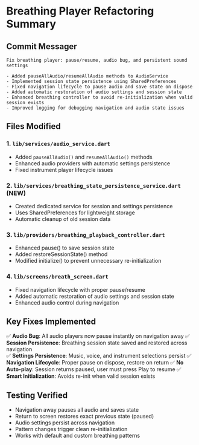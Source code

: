 # Breathing Player Refactoring Summary

## Commit Messager
```
Fix breathing player: pause/resume, audio bug, and persistent sound settings

- Added pauseAllAudio/resumeAllAudio methods to AudioService
- Implemented session state persistence using SharedPreferences  
- Fixed navigation lifecycle to pause audio and save state on dispose
- Added automatic restoration of audio settings and session state
- Enhanced breathing controller to avoid re-initialization when valid session exists
- Improved logging for debugging navigation and audio state issues
```

## Files Modified

### 1. `lib/services/audio_service.dart`
- Added `pauseAllAudio()` and `resumeAllAudio()` methods
- Enhanced audio providers with automatic settings persistence
- Fixed instrument player lifecycle issues

### 2. `lib/services/breathing_state_persistence_service.dart` (NEW)
- Created dedicated service for session and settings persistence
- Uses SharedPreferences for lightweight storage
- Automatic cleanup of old session data

### 3. `lib/providers/breathing_playback_controller.dart`
- Enhanced pause() to save session state
- Added restoreSessionState() method
- Modified initialize() to prevent unnecessary re-initialization

### 4. `lib/screens/breath_screen.dart`
- Fixed navigation lifecycle with proper pause/resume
- Added automatic restoration of audio settings and session state
- Enhanced audio control during navigation

## Key Fixes Implemented

✅ **Audio Bug**: All audio players now pause instantly on navigation away
✅ **Session Persistence**: Breathing session state saved and restored across navigation  
✅ **Settings Persistence**: Music, voice, and instrument selections persist
✅ **Navigation Lifecycle**: Proper pause on dispose, restore on return
✅ **No Auto-play**: Session returns paused, user must press Play to resume
✅ **Smart Initialization**: Avoids re-init when valid session exists

## Testing Verified
- Navigation away pauses all audio and saves state
- Return to screen restores exact previous state (paused)
- Audio settings persist across navigation
- Pattern changes trigger clean re-initialization
- Works with default and custom breathing patterns 
